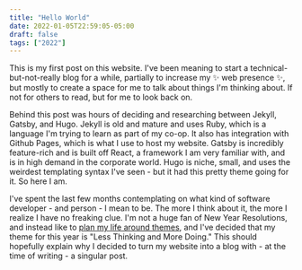 ```yaml
---
title: "Hello World"
date: 2022-01-05T22:59:05-05:00
draft: false
tags: ["2022"]
---
```


This is my first post on this website. I've been meaning to start a technical-but-not-really blog for a while, partially to increase my ✨ web presence ✨, but mostly to create a space for me to talk about things I'm thinking about. If not for others to read, but for me to look back on.

 Behind this post was hours of deciding and researching between Jekyll, Gatsby, and Hugo. Jekyll is old and mature and uses Ruby, which is a language I'm trying to learn as part of my co-op. It also has integration with Github Pages, which is what I use to host my website. Gatsby is incredibly feature-rich and is built off React, a framework I am very familiar with, and is in high demand in the corporate world. Hugo is niche, small, and uses the weirdest templating syntax I've seen - but it had this pretty theme going for it. So here I am.

 I've spent the last few months contemplating on what kind of software developer - and person - I mean to be. The more I think about it, the more I realize I have no freaking clue. I'm not a huge fan of New Year Resolutions, and instead like to [plan my life around themes](https://www.themesystem.com/), and I've decided that my theme for this year is "Less Thinking and More Doing." This should hopefully explain why I decided to turn my website into a blog with - at the time of writing - a singular post. 
